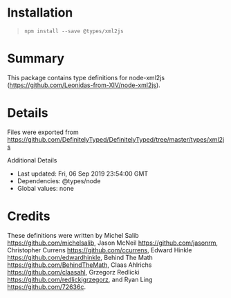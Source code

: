 # Installation
> `npm install --save @types/xml2js`

# Summary
This package contains type definitions for node-xml2js (https://github.com/Leonidas-from-XIV/node-xml2js).

# Details
Files were exported from https://github.com/DefinitelyTyped/DefinitelyTyped/tree/master/types/xml2js

Additional Details
 * Last updated: Fri, 06 Sep 2019 23:54:00 GMT
 * Dependencies: @types/node
 * Global values: none

# Credits
These definitions were written by Michel Salib <https://github.com/michelsalib>, Jason McNeil <https://github.com/jasonrm>, Christopher Currens <https://github.com/ccurrens>, Edward Hinkle <https://github.com/edwardhinkle>, Behind The Math <https://github.com/BehindTheMath>, Claas Ahlrichs <https://github.com/claasahl>, Grzegorz Redlicki <https://github.com/redlickigrzegorz>, and Ryan Ling <https://github.com/72636c>.
